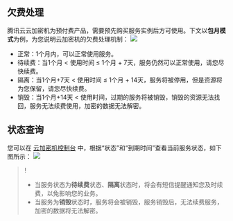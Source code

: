 

## 欠费处理
腾讯云云加密机为预付费产品，需要预先购买服务实例后方可使用。下文以**包月模式**为例，为您说明云加密机的欠费处理机制：
 ![](https://main.qcloudimg.com/raw/8e510c49599d4c5aba05d3d0c6c70c73.png)
- 正常：1个月内，可以正常使用服务。
- 待续费：当1个月 < 使用时间 ≤ 1个月 + 7天，服务仍然可以正常使用，请您尽快续费。
- 隔离：当1个月+7天 < 使用时间 ≤ 1个月 + 14天，服务将被停用，但是资源将为您保留，请您尽快续费。
- 销毁：当1个月+14天 < 使用时间，过期的服务将被销毁，销毁的资源无法找回，服务无法续费使用，加密的数据无法解密。

## 状态查询
您可以在 [云加密机控制台](https://console.cloud.tencent.com/hsm) 中，根据“状态”和“到期时间”查看当前服务状态，如下图所示：
![](https://main.qcloudimg.com/raw/1901c3b27ec4f0d1de8dbefef93f620b.png)
>!
>- 当服务状态为**待续费**状态、**隔离**状态时，将会有短信提醒通知您及时续费，以免影响您的业务。
>- 当服务为**销毁**状态时，服务将会被销毁，服务销毁后，无法续费服务，加密的数据将无法解密。
 
